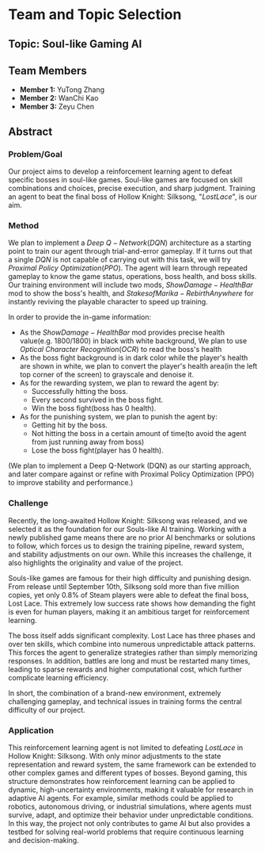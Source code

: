 # Team and Topic Selection

## Topic: Soul-like Gaming AI

## Team Members
- **Member 1:** YuTong Zhang
- **Member 2:** WanChi Kao
- **Member 3:** Zeyu Chen

## Abstract
### **Problem/Goal**
Our project aims to develop a reinforcement learning agent to defeat specific bosses in soul-like games. Soul-like games are focused on skill combinations and choices, precise execution, and sharp judgment. Training an agent to beat the final boss of Hollow Knight: Silksong, "$Lost Lace$", is our aim.

### **Method**
We plan to implement a $Deep$ $Q-Network(DQN)$ architecture as a starting point to train our agent through trial-and-error gameplay. If it turns out that a single $DQN$ is not capable of carrying out with this task, we will try $Proximal$ $Policy$ $Optimization(PPO)$. The agent will learn through repeated gameplay to know the game status, operations, boss health, and boss skills. Our training environment will include two mods, $ShowDamage - HealthBar$ mod to show the boss's health, and $Stakes of Marika - Rebirth Anywhere$ for instantly reviving the playable character to speed up training.

In order to provide the in-game information:
  - As the $ShowDamage - HealthBar$ mod provides precise health value(e.g. $1800/1800$) in black with white background, We plan to use $Optical$ $Character$ $Recognition(OCR)$ to read the boss's health 
  - As the boss fight background is in dark color while the player's health are shown in white, we plan to convert the player's health area(in the left top corner of the screen) to grayscale and denoise it.
  - As for the rewarding system, we plan to reward the agent by:
    -  Successfully hitting the boss.
    -  Every second survived in the boss fight.
    -  Win the boss fight(boss has 0 health).
 -  As for the punishing system, we plan to punish the agent by:
    -  Getting hit by the boss.
    -  Not hitting the boss in a certain amount of time(to avoid the agent from just running away from boss)
    -  Lose the boss fight(player has 0 health).

(We plan to implement a Deep Q-Network (DQN) as our starting approach, and later compare against or refine with Proximal Policy Optimization (PPO) to improve stability and performance.)

### **Challenge**
Recently, the long-awaited Hollow Knight: Silksong was released, and we selected it as the foundation for our Souls-like AI training. Working with a newly published game means there are no prior AI benchmarks or solutions to follow, which forces us to design the training pipeline, reward system, and stability adjustments on our own. While this increases the challenge, it also highlights the originality and value of the project.

Souls-like games are famous for their high difficulty and punishing design. From release until September 10th, Silksong sold more than five million copies, yet only 0.8% of Steam players were able to defeat the final boss, Lost Lace. This extremely low success rate shows how demanding the fight is even for human players, making it an ambitious target for reinforcement learning.

The boss itself adds significant complexity. Lost Lace has three phases and over ten skills, which combine into numerous unpredictable attack patterns. This forces the agent to generalize strategies rather than simply memorizing responses. In addition, battles are long and must be restarted many times, leading to sparse rewards and higher computational cost, which further complicate learning efficiency.

In short, the combination of a brand-new environment, extremely challenging gameplay, and technical issues in training forms the central difficulty of our project.

### **Application**
This reinforcement learning agent is not limited to defeating $Lost Lace$ in Hollow Knight: Silksong. With only minor adjustments to the state representation and reward system, the same framework can be extended to other complex games and different types of bosses. Beyond gaming, this structure demonstrates how reinforcement learning can be applied to dynamic, high-uncertainty environments, making it valuable for research in adaptive AI agents. For example, similar methods could be applied to robotics, autonomous driving, or industrial simulations, where agents must survive, adapt, and optimize their behavior under unpredictable conditions. In this way, the project not only contributes to game AI but also provides a testbed for solving real-world problems that require continuous learning and decision-making.
